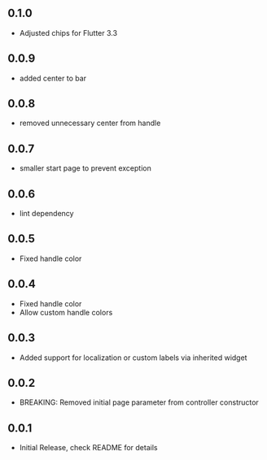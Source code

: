 ## 0.1.0
* Adjusted chips for Flutter 3.3

## 0.0.9
* added center to bar

## 0.0.8
* removed unnecessary center from handle

## 0.0.7
* smaller start page to prevent exception

## 0.0.6
* lint dependency

## 0.0.5
* Fixed handle color

## 0.0.4
* Fixed handle color
* Allow custom handle colors

## 0.0.3
* Added support for localization or custom labels via inherited widget
## 0.0.2

* BREAKING: Removed initial page parameter from controller constructor

## 0.0.1

* Initial Release, check README for details
